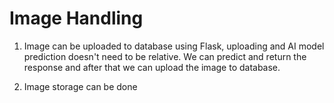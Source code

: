 # Image Handling
1. Image can be uploaded to database using Flask, uploading and AI model prediction doesn't need to 
be relative. We can predict and return the response and after that we can upload the image to database.

2. Image storage can be done 